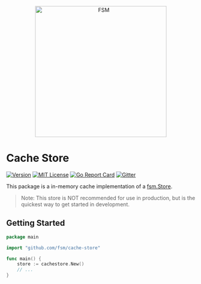 <a href="https://github.com/fsm"><p align="center"><img src="https://user-images.githubusercontent.com/2105067/35464215-a014d512-02a9-11e8-8913-63a066f6064e.png" alt="FSM" width="350px" align="center;"/></p></a>

# Cache Store

[![Version](https://img.shields.io/github/tag/fsm/cache-store.svg)](https://github.com/fsm/cache-store/releases)
[![MIT License](https://img.shields.io/badge/License-MIT-blue.svg)](https://github.com/fsm/cache-store/blob/master/LICENSE.md)
[![Go Report Card](https://goreportcard.com/badge/github.com/fsm/cache-store)](https://goreportcard.com/report/github.com/fsm/cache-store)
[![Gitter](https://img.shields.io/gitter/room/nwjs/nw.js.svg)](https://gitter.im/fsm/Lobby)

This package is a in-memory cache implementation of a [fsm.Store](https://github.com/fsm/fsm/blob/master/fsm.go#L33-L38).

> Note: This store is NOT recommended for use in production, but is the quickest way to get started in development.

## Getting Started

```go
package main

import "github.com/fsm/cache-store"

func main() {
    store := cachestore.New()
    // ...
}
```
